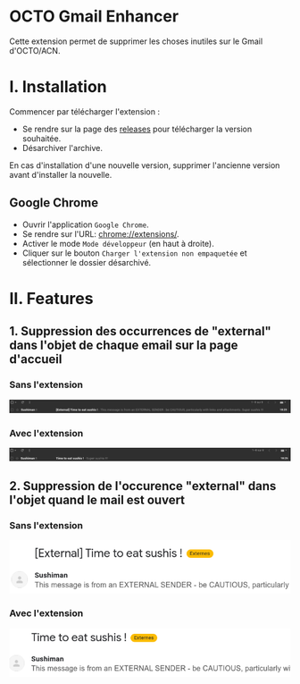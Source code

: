 # OCTO Gmail Enhancer

Cette extension permet de supprimer les choses inutiles sur le Gmail d'OCTO/ACN.

# I. Installation

Commencer par télécharger l'extension :

* Se rendre sur la page des [releases](https://github.com/vnea/octo_gmail_enhancer/releases) pour télécharger la version
  souhaitée.
* Désarchiver l'archive.

En cas d'installation d'une nouvelle version, supprimer l'ancienne version avant d'installer la nouvelle.

## Google Chrome

* Ouvrir l'application `Google Chrome`.
* Se rendre sur l'URL: <chrome://extensions/>.
* Activer le mode `Mode développeur` (en haut à droite).
* Cliquer sur le bouton `Charger l'extension non empaquetée` et sélectionner le dossier désarchivé.

# II. Features

## 1. Suppression des occurrences de "external" dans l'objet de chaque email sur la page d'accueil

### Sans l'extension

![01_mail_object_before](doc/img/01_mail_object_without.png)

### Avec l'extension

![01_mail_object_after](doc/img/01_mail_object_with.png)

## 2. Suppression de l'occurence "external" dans l'objet quand le mail est ouvert

### Sans l'extension

![01_mail_object_before](doc/img/02_mail_opened_object_without.png)

### Avec l'extension

![01_mail_object_after](doc/img/02_mail_opened_object_with.png)
